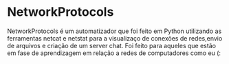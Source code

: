 # NetworkProtocols
NetworkProtocols é um automatizador que foi feito em Python utilizando as ferramentas
netcat e netstat para a visualizaço de conexões de redes,envio de arquivos e  criação de um server chat.
Foi feito para aqueles que estão em fase de aprendizagem em relação a redes de computadores como eu (:
